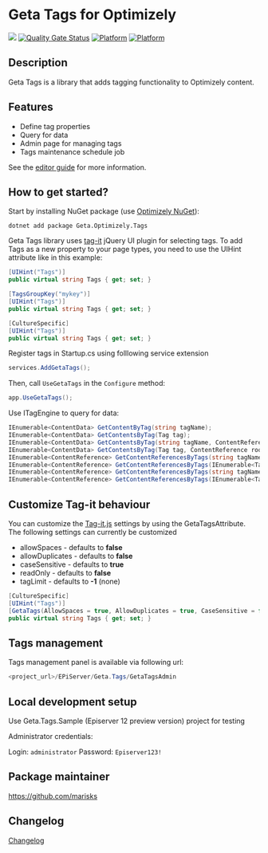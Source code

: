 # Geta Tags for Optimizely

![](http://tc.geta.no/app/rest/builds/buildType:(id:GetaPackages_OptimizelyTags_00ci),branch:master/statusIcon)
[![Quality Gate Status](https://sonarcloud.io/api/project_badges/measure?project=Geta_geta-optimizely-tags&metric=alert_status)](https://sonarcloud.io/summary/new_code?id=Geta_geta-optimizely-tags)
[![Platform](https://img.shields.io/badge/Platform-.NET%205.0-blue.svg?style=flat)](https://msdn.microsoft.com/en-us/library/w0x726c2%28v=vs.110%29.aspx)
[![Platform](https://img.shields.io/badge/EPiServer-%2012-orange.svg?style=flat)](http://world.episerver.com/cms/)

## Description

Geta Tags is a library that adds tagging functionality to Optimizely content.

## Features

- Define tag properties
- Query for data
- Admin page for managing tags
- Tags maintenance schedule job

See the [editor guide](docs/editor-guide.md) for more information.

## How to get started?

Start by installing NuGet package (use [Optimizely NuGet](https://nuget.optimizely.com/)):

    dotnet add package Geta.Optimizely.Tags

Geta Tags library uses [tag-it](https://github.com/aehlke/tag-it) jQuery UI plugin for selecting tags.
To add Tags as a new property to your page types, you need to use the UIHint attribute like in this example:

```csharp
[UIHint("Tags")]
public virtual string Tags { get; set; }

[TagsGroupKey("mykey")]
[UIHint("Tags")]
public virtual string Tags { get; set; }

[CultureSpecific]
[UIHint("Tags")]
public virtual string Tags { get; set; }
```

Register tags in Startup.cs using folllowing service extension 

```csharp
services.AddGetaTags();
```

Then, call `UseGetaTags` in the `Configure` method:

```csharp
app.UseGetaTags();
```

Use ITagEngine to query for data:

```csharp
IEnumerable<ContentData> GetContentByTag(string tagName);
IEnumerable<ContentData> GetContentsByTag(Tag tag);
IEnumerable<ContentData> GetContentsByTag(string tagName, ContentReference rootContentReference);
IEnumerable<ContentData> GetContentsByTag(Tag tag, ContentReference rootContentReference);
IEnumerable<ContentReference> GetContentReferencesByTags(string tagNames);
IEnumerable<ContentReference> GetContentReferencesByTags(IEnumerable<Tag> tags);
IEnumerable<ContentReference> GetContentReferencesByTags(string tagNames, ContentReference rootContentReference);
IEnumerable<ContentReference> GetContentReferencesByTags(IEnumerable<Tag> tags, ContentReference rootContentReference);
```

## Customize Tag-it behaviour
You can customize the [Tag-it.js](https://github.com/aehlke/tag-it) settings by using the GetaTagsAttribute.
The following settings can currently be customized

- allowSpaces - defaults to **false**
- allowDuplicates - defaults to **false**
- caseSensitive - defaults to **true**
- readOnly - defaults to **false**
- tagLimit - defaults to **-1** (none)

```csharp
[CultureSpecific]
[UIHint("Tags")]
[GetaTags(AllowSpaces = true, AllowDuplicates = true, CaseSensitive = false, ReadOnly = true)]
public virtual string Tags { get; set; }
```

## Tags management

Tags management panel is available via following url:

```csharp 
<project_url>/EPiServer/Geta.Tags/GetaTagsAdmin
```

## Local development setup

Use Geta.Tags.Sample (Episerver 12 preview version) project for testing

Administrator credentials:

Login: `administrator`
Password: `Episerver123!`

## Package maintainer

https://github.com/marisks

## Changelog

[Changelog](CHANGELOG.md)
